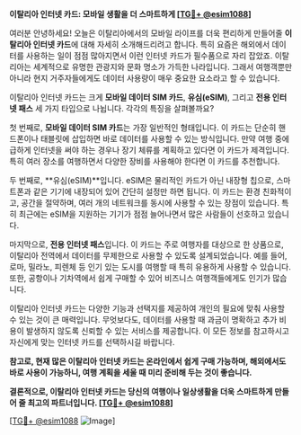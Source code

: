 **이탈리아 인터넷 카드: 모바일 생활을 더 스마트하게 [[TG💪+ @esim1088](https://t.me/s/esim1088)]**

여러분 안녕하세요! 오늘은 이탈리아에서의 모바일 라이프를 더욱 편리하게 만들어줄 **이탈리아 인터넷 카드**에 대해 자세히 소개해드리려고 합니다. 특히 요즘은 해외에서 데이터를 사용하는 일이 점점 많아지면서 이런 인터넷 카드가 필수품으로 자리 잡았죠. 이탈리아는 세계적으로 유명한 관광지와 문화 명소가 가득한 나라입니다. 그래서 여행객뿐만 아니라 현지 거주자들에게도 데이터 사용량이 매우 중요한 요소라고 할 수 있습니다.

이탈리아 인터넷 카드는 크게 **모바일 데이터 SIM 카드**, **유심(eSIM)**, 그리고 **전용 인터넷 패스** 세 가지 타입으로 나뉩니다. 각각의 특징을 살펴볼까요? 

첫 번째로, **모바일 데이터 SIM 카드**는 가장 일반적인 형태입니다. 이 카드는 단순히 핸드폰이나 태블릿에 삽입하면 바로 데이터를 사용할 수 있는 방식입니다. 만약 여행 중에 급하게 인터넷을 써야 하는 경우나 장기 체류를 계획하고 있다면 이 카드가 제격입니다. 특히 여러 장소를 여행하면서 다양한 장비를 사용해야 한다면 이 카드를 추천합니다.

두 번째로, **유심(eSIM)**입니다. eSIM은 물리적인 카드가 아닌 내장형 칩으로, 스마트폰과 같은 기기에 내장되어 있어 간단히 설정만 하면 됩니다. 이 카드는 환경 친화적이고, 공간을 절약하며, 여러 개의 네트워크를 동시에 사용할 수 있는 장점이 있습니다. 특히 최근에는 eSIM을 지원하는 기기가 점점 늘어나면서 많은 사람들이 선호하고 있습니다.

마지막으로, **전용 인터넷 패스**입니다. 이 카드는 주로 여행자를 대상으로 한 상품으로, 이탈리아 전역에서 데이터를 무제한으로 사용할 수 있도록 설계되었습니다. 예를 들어, 로마, 밀라노, 피렌체 등 인기 있는 도시를 여행할 때 특히 유용하게 사용할 수 있습니다. 또한, 공항이나 기차역에서 쉽게 구매할 수 있어 비즈니스 여행객들에게도 인기가 많습니다.

이탈리아 인터넷 카드는 다양한 기능과 선택지를 제공하여 개인의 필요에 맞춰 사용할 수 있는 것이 큰 매력입니다. 무엇보다도, 데이터를 사용할 때 과금이 명확하고 추가 비용이 발생하지 않도록 신뢰할 수 있는 서비스를 제공합니다. 이 모든 정보를 참고하시고 자신에게 맞는 인터넷 카드를 선택하시길 바랍니다.

**참고로, 현재 많은 이탈리아 인터넷 카드는 온라인에서 쉽게 구매 가능하며, 해외에서도 바로 사용이 가능하니, 여행 계획을 세울 때 미리 준비해 두는 것이 좋습니다.**

**결론적으로, 이탈리아 인터넷 카드는 당신의 여행이나 일상생활을 더욱 스마트하게 만들어 줄 최고의 파트너입니다. [[TG💪+ @esim1088](https://t.me/s/esim1088)]**

[[TG💪+ @esim1088](https://t.me/s/esim1088) ![Image](https://i.postimg.cc/Y0z9fWf4/image.png)]